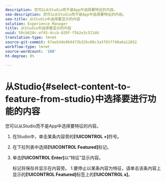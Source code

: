 ```yaml
---
description: 您可以从Studio而不是App中选择要特征的内容。
seo-description: 您可以从Studio而不是App中选择要特征的内容。
seo-title: 从Studio中选择要显示的内容
solution: Experience Manager
title: 从Studio中选择要显示的内容
uuid: 50cb620c-ef45-4ccb-829f-f5b2e3c521dd
translation-type: tm+mt
source-git-commit: 67aeb3de964473b326c88c3a3f81ff48a6a12652
workflow-type: tm+mt
source-wordcount: '108'
ht-degree: 0%

---
```



# 从Studio{#select-content-to-feature-from-studio}中选择要进行功能的内容

您可以从Studio而不是App中选择要特征的内容。

1. 在Studio中，单击某条内容旁的&#x200B;**[!UICONTROL +]**&#x200B;符号。
1. 在下拉列表中选择&#x200B;**[!UICONTROL Featured]**&#x200B;标记。
1. 单击&#x200B;**[!UICONTROL Enter]**&#x200B;以“特征”显示内容。

   标记将保存并显示在内容旁。 1.要停止以某条内容为特征，请单击该条内容上显示的&#x200B;**[!UICONTROL Featured]**&#x200B;标签上的&#x200B;**[!UICONTROL x]**。
